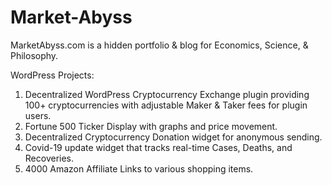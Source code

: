 # Market-Abyss
MarketAbyss.com is a hidden portfolio & blog for Economics, Science, & Philosophy. 

WordPress Projects:
1. Decentralized WordPress Cryptocurrency Exchange plugin providing 100+ cryptocurrencies with adjustable Maker & Taker fees for plugin users. 
2. Fortune 500 Ticker Display with graphs and price movement. 
3. Decentralized Cryptocurrency Donation widget for anonymous sending. 
4. Covid-19 update widget that tracks real-time Cases, Deaths, and Recoveries. 
5. 4000 Amazon Affiliate Links to various shopping items. 
